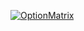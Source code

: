 [![OptionMatrix](http://img.youtube.com/vi/FMePbP94jhU/maxresdefault.jpg)](https://youtu.be/FMePbP94jhU)
